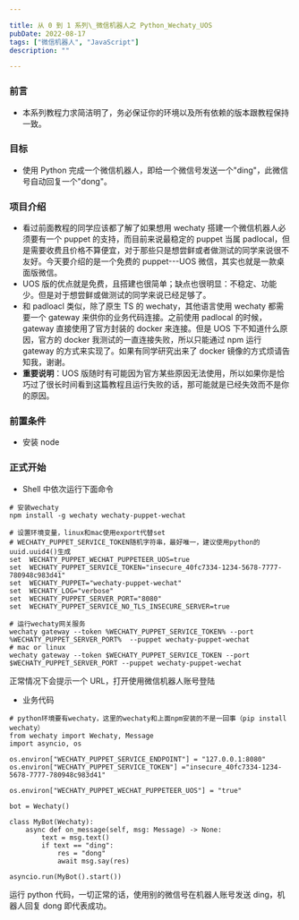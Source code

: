 ```yaml
---

title: 从 0 到 1 系列\_微信机器人之 Python_Wechaty_UOS
pubDate: 2022-08-17
tags: ["微信机器人", "JavaScript"]
description: ""

---
```


### 前言

- 本系列教程力求简洁明了，务必保证你的环境以及所有依赖的版本跟教程保持一致。

### 目标

- 使用 Python 完成一个微信机器人，即给一个微信号发送一个"ding"，此微信号自动回复一个"dong"。

### 项目介绍

- 看过前面教程的同学应该都了解了如果想用 wechaty 搭建一个微信机器人必须要有一个 puppet 的支持，而目前来说最稳定的 puppet 当属 padlocal，但是需要收费且价格不算便宜，对于那些只是想尝鲜或者做测试的同学来说很不友好。今天要介绍的是一个免费的 puppet---UOS 微信，其实也就是一款桌面版微信。
- UOS 版的优点就是免费，且搭建也很简单；缺点也很明显：不稳定、功能少。但是对于想尝鲜或做测试的同学来说已经足够了。
- 和 padloacl 类似，除了原生 TS 的 wechaty，其他语言使用 wechaty 都需要一个 gateway 来供你的业务代码连接。之前使用 padlocal 的时候，gateway 直接使用了官方封装的 docker 来连接。但是 UOS 下不知道什么原因，官方的 docker 我测试的一直连接失败，所以只能通过 npm 运行 gateway 的方式来实现了。如果有同学研究出来了 docker 镜像的方式烦请告知我，谢谢。
- **重要说明**：UOS 版随时有可能因为官方某些原因无法使用，所以如果你是恰巧过了很长时间看到这篇教程且运行失败的话，那可能就是已经失效而不是你的原因。

### 前置条件

- 安装 node

### 正式开始

- Shell 中依次运行下面命令

```shell
# 安装wechaty
npm install -g wechaty wechaty-puppet-wechat

# 设置环境变量，linux和mac使用export代替set
# WECHATY_PUPPET_SERVICE_TOKEN随机字符串，最好唯一，建议使用python的uuid.uuid4()生成
set  WECHATY_PUPPET_WECHAT_PUPPETEER_UOS=true
set  WECHATY_PUPPET_SERVICE_TOKEN="insecure_40fc7334-1234-5678-7777-780948c983d41"
set  WECHATY_PUPPET="wechaty-puppet-wechat"
set  WECHATY_LOG="verbose"
set  WECHATY_PUPPET_SERVER_PORT="8080"
set  WECHATY_PUPPET_SERVICE_NO_TLS_INSECURE_SERVER=true

# 运行wechaty网关服务
wechaty gateway --token %WECHATY_PUPPET_SERVICE_TOKEN% --port %WECHATY_PUPPET_SERVER_PORT%  --puppet wechaty-puppet-wechat
# mac or linux
wechaty gateway --token $WECHATY_PUPPET_SERVICE_TOKEN --port $WECHATY_PUPPET_SERVER_PORT --puppet wechaty-puppet-wechat
```

正常情况下会提示一个 URL，打开使用微信机器人账号登陆

- 业务代码

```shell
# python环境要有wechaty，这里的wechaty和上面npm安装的不是一回事（pip install wechaty）
from wechaty import Wechaty, Message
import asyncio, os

os.environ["WECHATY_PUPPET_SERVICE_ENDPOINT"] = "127.0.0.1:8080"
os.environ["WECHATY_PUPPET_SERVICE_TOKEN"] ="insecure_40fc7334-1234-5678-7777-780948c983d41"

os.environ["WECHATY_PUPPET_WECHAT_PUPPETEER_UOS"] = "true"

bot = Wechaty()

class MyBot(Wechaty):
    async def on_message(self, msg: Message) -> None:
        text = msg.text()
        if text == "ding":
            res = "dong"
            await msg.say(res)

asyncio.run(MyBot().start())
```

运行 python 代码，一切正常的话，使用别的微信号在机器人账号发送 ding，机器人回复 dong 即代表成功。
